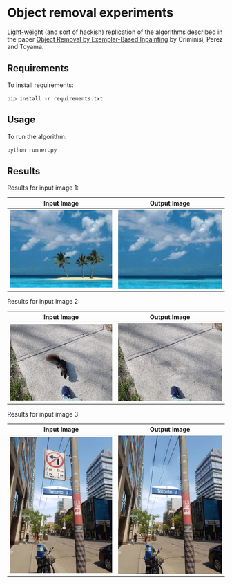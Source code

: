 # Object removal experiments

Light-weight (and sort of hackish) replication of the algorithms described 
in the paper
[Object Removal by Exemplar-Based Inpainting](https://www.microsoft.com/en-us/research/wp-content/uploads/2016/02/criminisi_cvpr2003.pdf) 
by Criminisi, Perez and Toyama.

## Requirements

To install requirements:

```setup
pip install -r requirements.txt
```

## Usage

To run the algorithm:

```run
python runner.py
```

## Results

Results for input image 1:

Input Image            |  Output Image     |
:-------------------------:|:-------------------------:|
![](data/input/input_1.jpg)  |  ![](data/output/result_1.jpg) |

Results for input image 2:

Input Image             |  Output Image    |
:-------------------------:|:-------------------------:|
![](data/input/input_2.jpg)  |  ![](data/output/result_2.jpg) |

Results for input image 3:

Input Image             |  Output Image    |
:-------------------------:|:-------------------------:|
![](data/input/input_3.jpg)  |  ![](data/output/result_3.jpg) |
